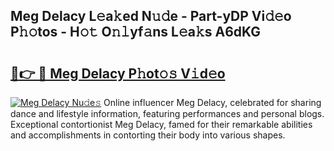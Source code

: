 ## Meg Delacy L𝚎a𝚔ed N𝚞𝚍e - Part-yDP Vi𝚍𝚎o P𝚑𝚘tos - H𝚘𝚝 O𝚗𝚕yf𝚊ns L𝚎a𝚔s A6dKG

# <h2><a href="http://kf6fzjg.oniu.top/?m=Meg+Delacy">🔗👉 🔴 Meg Delacy P𝚑ot𝚘𝚜 V𝚒d𝚎o</a></h2>

[![Meg Delacy Nu𝚍e𝚜](https://i.imgur.com/0qMVB7G.gif)](http://kf6fzjg.oniu.top/?m=Meg+Delacy)
Online influencer Meg Delacy, celebrated for sharing dance and lifestyle information, featuring performances and personal blogs. Exceptional contortionist Meg Delacy, famed for their remarkable abilities and accomplishments in contorting their body into various shapes.  
